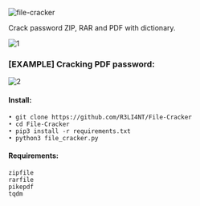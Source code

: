![file-cracker](https://user-images.githubusercontent.com/75953873/143357154-c1b275fc-c4ec-4fdd-8a7c-5ec1a8ccb55a.png)

Crack password ZIP, RAR and PDF with dictionary.

![1](https://user-images.githubusercontent.com/75953873/143340382-344c3e4c-cec6-4908-806b-ab9bace1cf81.png)

### [EXAMPLE] Cracking PDF password:
![2](https://user-images.githubusercontent.com/75953873/143340641-df1b606e-c48d-4412-b7d5-5f2ab5e185e5.png)


#### Install:

```
• git clone https://github.com/R3LI4NT/File-Cracker
• cd File-Cracker
• pip3 install -r requirements.txt
• python3 file_cracker.py
```

#### Requirements:

```
zipfile
rarfile
pikepdf
tqdm
```
